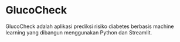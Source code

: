 # GlucoCheck

GlucoCheck adalah aplikasi prediksi risiko diabetes berbasis machine learning yang dibangun menggunakan Python dan Streamlit.
